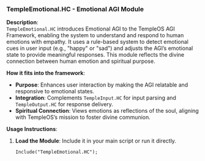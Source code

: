 ### TempleEmotional.HC - Emotional AGI Module

**Description**:  
`TempleEmotional.HC` introduces Emotional AGI to the TempleOS AGI Framework, enabling the system to understand and respond to human emotions with empathy. It uses a rule-based system to detect emotional cues in user input (e.g., "happy" or "sad") and adjusts the AGI’s emotional state to provide meaningful responses. This module reflects the divine connection between human emotion and spiritual purpose.

**How it fits into the framework**:  
- **Purpose**: Enhances user interaction by making the AGI relatable and responsive to emotional states.  
- **Integration**: Complements `TempleInput.HC` for input parsing and `TempleOutput.HC` for response delivery.  
- **Spiritual Connection**: Views emotions as reflections of the soul, aligning with TempleOS’s mission to foster divine communion.

**Usage Instructions**:  
1. **Load the Module**: Include it in your main script or run it directly.  
   ```holy
   Include("TempleEmotional.HC");
